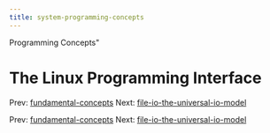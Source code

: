 ```yaml
---
title: system-programming-concepts
---
```


Programming Concepts"

# The Linux Programming Interface

Prev:
[fundamental-concepts](fundamental-concepts.md)
Next:
[file-io-the-universal-io-model](file-io-the-universal-io-model.md)

Prev:
[fundamental-concepts](fundamental-concepts.md)
Next:
[file-io-the-universal-io-model](file-io-the-universal-io-model.md)
